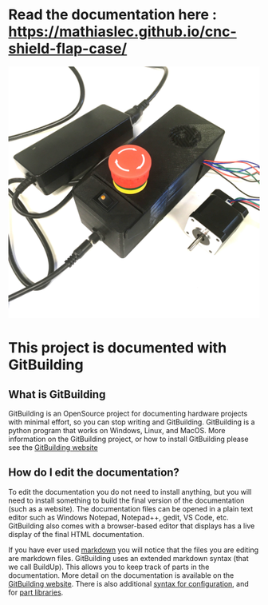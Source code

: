 # Read the documentation here : https://mathiaslec.github.io/cnc-shield-flap-case/
![](images/box_example.JPG)  
# This project is documented with GitBuilding

## What is GitBuilding

GitBuilding is an OpenSource project for documenting hardware projects with minimal
effort, so you can stop writing and GitBuilding. GitBuilding is a python program that
works on Windows, Linux, and MacOS. More information on the GitBuilding project, or how
to install GitBuilding please see the [GitBuilding website](http://gitbuilding.io)

## How do I edit the documentation?

To edit the documentation you do not need to install anything, but you will need to
install something to build the final version of the documentation (such as a website).
The documentation files can be opened in a plain text editor such as Windows Notepad,
Notepad++, gedit, VS Code, etc. GitBuilding also comes with a browser-based editor that
displays has a live display of the final HTML documentation.

If you have ever used [markdown](https://www.markdownguide.org/basic-syntax/) you will
notice that the files you are editing are markdown files. GitBuilding uses an extended
markdown syntax (that we call BuildUp). This allows you to keep track of parts in the
documentation. More detail on the documentation is available on the
[GitBuilding website](https://gitbuilding.io/syntax/). There is also additional
[syntax for configuration](https://gitbuilding.io/syntax/buildconfsyntax), and for
[part libraries](https://gitbuilding.io/syntax/builduplibrary/).